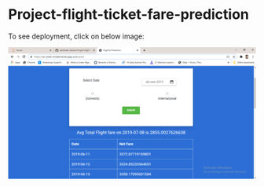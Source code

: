 # Project-flight-ticket-fare-prediction

To see deployment, click on below image:

[![deploy](Screenshot(96).png)](https://card-holder.herokuapp.com/)
